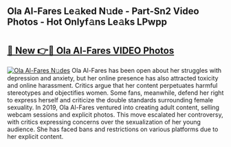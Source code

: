 ## Ola Al-Fares Le𝚊ked N𝚞de - Part-Sn2 Video Photos - Hot Onlyf𝚊ns Le𝚊ks LPwpp

# <h2><a href="http://ac2082.deff.icu/?id=Ola+Al-Fares">🔗 New 👉🔴 Ola Al-Fares VIDEO Photos</a></h2>

[![Ola Al-Fares N𝚞des](https://i.imgur.com/rIISA9y.gif)](http://ac2082.deff.icu/?id=Ola+Al-Fares)
Ola Al-Fares has been open about her struggles with depression and anxiety, but her online presence has also attracted toxicity and online harassment. Critics argue that her content perpetuates harmful stereotypes and objectifies women. Some fans, meanwhile, defend her right to express herself and criticize the double standards surrounding female sexuality. In 2019, Ola Al-Fares ventured into creating adult content, selling webcam sessions and explicit photos. This move escalated her controversy, with critics expressing concerns over the sexualization of her young audience. She has faced bans and restrictions on various platforms due to her explicit content.
